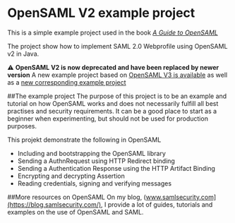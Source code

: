 # OpenSAML V2 example project
This is a simple example project used in the book [*A Guide to OpenSAML*](https://blog.samlsecurity.com/book/)

The project show how to implement SAML 2.0 Webprofile using OpenSAML v2 in Java.

:warning: **OpenSAML V2 is now deprecated and have been replaced by newer version**
A new example project based on [OpenSAML V3 is available](https://blog.samlsecurity.com/book/) as well as a [new corresponding example project](https://github.com/rasmusson/OpenSAMLv3-webprofile-example)

##The example project
The purpose of this project is to be an example and tutorial on how OpenSAML works and does not necessarily fulfill all best practises and security requirements. It can be a good place to start as a beginner when experimenting, but should not be used for production purposes.

This projekt demonstrate the following in OpenSAML
* Including and bootstrapping the OpenSAML library
* Sending a AuthnRequest using HTTP Redirect binding
* Sending a Authentication Response using the HTTP Artifact Binding 
* Encrypting and decrypting Assertion
* Reading credentials, signing and verifying messages

##More resources on OpenSAML
On my blog, (www.samlsecurity.com](https://blog.samlsecurity.com/), I provide a lot of guides, tutorials and examples on the use of OpenSAML and SAML.
